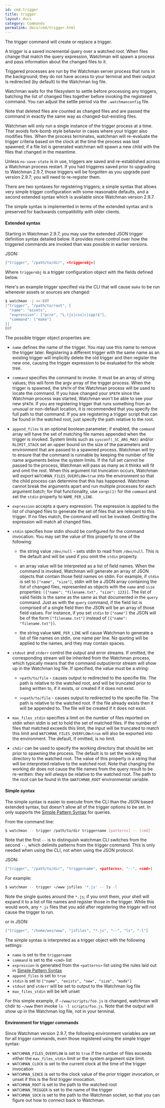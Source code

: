 ```yaml
---
id: cmd.trigger
title: trigger
layout: docs
category: Commands
permalink: docs/cmd/trigger.html
---
```


The trigger command will create or replace a trigger.

A trigger is a saved incremental query over a watched root.  When files
change that match the query expression, Watchman will spawn a process and
pass information about the changed files to it.

Triggered processes are run by the Watchman server process that runs in
the background; they do not have access to your terminal and their
output is redirected (by default) to the Watchman log file.

Watchman waits for the filesystem to settle before processing any
triggers, batching the list of changed files together before invoking
the registered command.  You can adjust the settle period via the
`.watchmanconfig` file.

Note that deleted files are counted as changed files and are passed the command
in exactly the same way as changed-but-existing files.

Watchman will only run a single instance of the trigger process at a time.
That avoids fork-bomb style behavior in cases where your trigger also modifies
files.  When the process terminates, watchman will re-evaluate the trigger
criteria based on the clock at the time the process was last spawned; if
a file list is generated watchman will spawn a new child with the files
that changed in the meantime.

Unless `no-save-state` is in use, triggers are saved and re-established
across a Watchman process restart.  If you had triggeres saved prior to
upgrading to Watchman 2.9.7, those triggers will be forgotten as you upgrade
past version 2.9.7; you will need to re-register them.

There are two syntaxes for registering triggers; a simple syntax that allows
very simple trigger configuration with some reasonable defaults, and a second
extended syntax which is available since Watchman version 2.9.7.

The simple syntax is implemented in terms of the extended syntax and is
preserved for backwards compatibility with older clients.

#### Extended syntax

Starting in Watchman 2.9.7, you may use the extended JSON trigger definition
syntax detailed below.  It provides more control over how the triggered
commands are invoked than was possible in earlier versions.

JSON:

```json
["trigger", "/path/to/dir", <triggerobj>]
```

Where `triggerobj` is a trigger configuration object with the fields
defined below.

Here's an example trigger specified via the CLI that will cause `make` to
be run whenever assets or sources are changed:

```bash
$ watchman -j <<-EOT
["trigger", "/path/to/root", {
  "name": "assets",
  "expression": ["pcre", "\.(js|css|c|cpp)$"],
  "command": ["make"]
}]
EOT
```

The possible trigger object properties are:

* `name` defines the name of the trigger.  You may use this name to
  remove the trigger later.  Registering a different trigger with the same name
  as an existing trigger will implicitly delete the old trigger and then
  register the new one, causing the trigger expression to be evaluated for the
  whole tree.

* `command` specifies the command to invoke.  It must be an array of string
  values; this will form the argv array of the trigger process.  When
  the trigger is spawned, the `$PATH` of the Watchman process will be used
  to locate the command.  If you have changed your `$PATH` since the Watchman
  process was started, Watchman won't be able to see your new `$PATH`.
  If you are registering trigger that runs something from an unusual or
  non-default location, it is recommended that you specify the full path
  to that command.  If you are registering a trigger script that can
  be found in the watched root, just specify the path relative to the
  root.

* `append_files` is an optional boolean parameter; if enabled, the `command`
  array will have the set of matching file names appended when the trigger
  is invoked.  System limits such as `sysconf(_SC_ARG_MAX)`
  and/or `RLIMIT_STACK` set an upper bound on the size of the parameters
  and environment that are passed to a spawned process.  Watchman will
  try to ensure that the command is runnable by keeping the number of
  file name arguments below the system limits.  If the full set cannot be
  passed to the process, Watchman will pass as many as it thinks will fit and
  omit the rest.  When this argument list truncation occurs, Watchman will
  export `WATCHMAN_FILES_OVERFLOW=true` into the environment so that the child
  process can determine that this has happened.  Watchman cannot break
  the arguments apart and run multiple processes for each argument batch;
  for that functionality, use `xargs(1)` for the `command` and set the
  `stdin` property to `NAME_PER_LINE`.

* `expression` accepts a query expression.  The expression is applied
  to the list of changed files to generate the set of files that are
  relevant to this trigger.  If no files match, the command will not be
  invoked.  Omitting the expression will match all changed files.

* `stdin` specifies how stdin should be configured for the command
  invocation.  You may set the value of this property to one of the following:

    * the string value `/dev/null` - sets stdin to read from `/dev/null`.
      This is the default and will be used if you omit the `stdin` property.

    * an array value will be interpreted as a list of field names.  When
      the command is invoked, Watchman will generate an array of JSON objects
      that contain those field names on stdin.  For example, if `stdin` is set
      to `["name", "size"]`, stdin will be a JSON array containing the list
      of changed files, represented as objects with the `name` and `size`
      properties: `[{"name": "filename.txt", "size": 123}]`.
      The list of valid fields is the same as the same as that
      documented in the `query` command.  Just as with the `query` command,
      if the field list is comprised of a single field then the JSON
      will be an array of those field values.  For instance, if you set
      `stdin` to `["name"]` the JSON will be of the form `["filename.txt"]`
      instead of `[{"name": "filename.txt"}]`.

    * the string value `NAME_PER_LINE` will cause Watchman to generate a list
      of file names on stdin, one name per line.  No quoting will be applied to
      the names, and they may contain spaces.

* `stdout` and `stderr` control the output and error streams.  If omitted,
  the corresponding stream will be inherited from the Watchman process, which
  typically means that the command output/error stream will show up in the
  Watchman log file.  If specified, the value must be a string:

    * `>path/to/file` - causes output to redirected to the specifie file.
      The path is relative to the watched root, and will be truncated
      prior to being written to, if it exists, or created if it does not
      exist.

    * `>>path/to/file` - causes output to redirected to the specifie file.
      The path is relative to the watched root.  If the file already exists
      then it will be appended to.  The file will be created if it does not
      exist.

* `max_files_stdin` specifies a limit on the number of files reported on
  stdin when stdin is set to hold the set of matched files.  If the number of
  files that matched exceeds this limit, the input will be truncated to match
  this limit and `WATCHMAN_FILES_OVERFLOW=true` will also be exported into the
  environment.  The default, if omitted, is no limit.

* `chdir` can be used to specify the working directory that should be set
  prior to spawning the process.  The default is to set the working directory
  to the watched root.  The value of this property is a string that will be
  interpreted relative to the watched root.  Note that changing the working dir
  does not cause the file names from the query result to be re-written: they
  will *always* be relative to the watched root.  The path to the root can
  be found in the `$WATCHMAN_ROOT` environmental variable.

#### Simple syntax

The simple syntax is easier to execute from the CLI than the JSON based
extended syntax, but doesn't allow all of the trigger options to be set.
In only supports the [Simple Pattern Syntax](
/watchman/docs/simple-query.html) for queries.

From the command line:

```bash
$ watchman -- trigger /path/to/dir triggername [patterns] -- [cmd]
```

Note that the first `--` is to distinguish watchman CLI switches from the
second `--`, which delimits patterns from the trigger command.  This is only
needed when using the CLI, not when using the JSON protocol.

JSON:
```json
["trigger", "/path/to/dir", "triggername", <patterns>, "--", <cmd>]
```

For example:

```bash
$ watchman -- trigger ~/www jsfiles '*.js' -- ls -l
```

Note the single quotes around the `*.js`; if you omit them, your shell
will expand it to a list of file names and register those in the trigger.
While this would work, any `*.js` files that you add after registering the
trigger will not cause the trigger to run.

or in JSON:

```json
["trigger", "/home/wez/www", "jsfiles", "*.js", "--", "ls", "-l"]
```

The simple syntax is interpreted as a trigger object with the following
settings:

* `name` is set to the `triggername`
* `command` is set to the `<cmd>` list
* `expression` is generated from the `<patterns>` list using the rules laid
  out in [Simple Pattern Syntax](/watchman/docs/simple-query.html)
* `append_files` is set to `true`
* `stdin` is set to `["name", "exists", "new", "size", "mode"]`
* `stdout` and `stderr` will be set to output to the Watchman log file
* `max_files_stdin` will be left unset

For this simple example, if `~/www/scripts/foo.js` is changed,
watchman will chdir to `~/www` then invoke `ls -l scripts/foo.js`.  Note that
the output will show up in the Watchman log file, not in your terminal.

#### Environment for trigger commands

Since Watchman version 2.9.7, the following environment variables are set
for all trigger commands, even those registered using the simple trigger
syntax:

* `WATCHMAN_FILES_OVERFLOW` is set to `true` if the number of files exceeds
  either the `max_files_stdin` limit or the system argument size limit.
* `WATCHMAN_CLOCK` is set to the current clock at the time of the trigger
  invocation
* `WATCHMAN_SINCE` is set to the clock value of the prior trigger invocation,
  or unset if this is the first trigger invocation.
* `WATCHMAN_ROOT` is set to the path to the watched root
* `WATCHMAN_TRIGGER` is set to the name of the trigger
* `WATCHMAN_SOCK` is set to the path to the Watchman socket, so that you
  can figure out how to connect back to Watchman.
